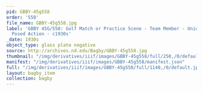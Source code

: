 ```yaml
---
pid: GBBY-45g558
order: '558'
file_name: GBBY-45g558.jpg
label: 'GBBY 45G/558: Golf Match or Practice Scene - Team Member - Unidentified -
  Posed Action - c1930s'
_date: 1930s
object_type: glass plate negative
source: http://archives.nd.edu/Bagby/GBBY-45g558.jpg
thumbnail: "/img/derivatives/iiif/images/GBBY-45g558/full/250,/0/default.jpg"
manifest: "/img/derivatives/iiif/images/GBBY-45g558/manifest.json"
full: "/img/derivatives/iiif/images/GBBY-45g558/full/1140,/0/default.jpg"
layout: bagby_item
collection: bagby
---
```

